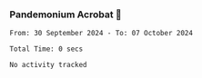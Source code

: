 ### Pandemonium Acrobat 🤸

<!--START_SECTION:waka-->

```all_time
From: 30 September 2024 - To: 07 October 2024

Total Time: 0 secs

No activity tracked
```

<!--END_SECTION:waka-->
